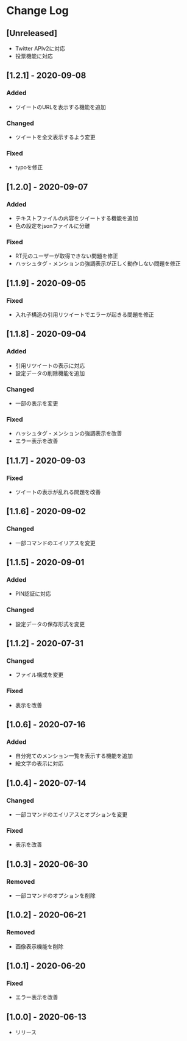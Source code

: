 # Change Log

## [Unreleased]

- Twitter APIv2に対応
- 投票機能に対応

## [1.2.1] - 2020-09-08
### Added
- ツイートのURLを表示する機能を追加
### Changed
- ツイートを全文表示するよう変更
### Fixed
- typoを修正

## [1.2.0] - 2020-09-07
### Added
- テキストファイルの内容をツイートする機能を追加
- 色の設定をjsonファイルに分離
### Fixed
- RT元のユーザーが取得できない問題を修正
- ハッシュタグ・メンションの強調表示が正しく動作しない問題を修正

## [1.1.9] - 2020-09-05
### Fixed
- 入れ子構造の引用リツイートでエラーが起きる問題を修正

## [1.1.8] - 2020-09-04
### Added
- 引用リツイートの表示に対応
- 設定データの削除機能を追加
### Changed
- 一部の表示を変更
### Fixed
- ハッシュタグ・メンションの強調表示を改善
- エラー表示を改善

## [1.1.7] - 2020-09-03
### Fixed
- ツイートの表示が乱れる問題を改善

## [1.1.6] - 2020-09-02
### Changed
- 一部コマンドのエイリアスを変更

## [1.1.5] - 2020-09-01
### Added
- PIN認証に対応
### Changed
- 設定データの保存形式を変更

## [1.1.2] - 2020-07-31
### Changed
- ファイル構成を変更
### Fixed
- 表示を改善

## [1.0.6] - 2020-07-16
### Added
- 自分宛てのメンション一覧を表示する機能を追加
- 絵文字の表示に対応

## [1.0.4] - 2020-07-14
### Changed
- 一部コマンドのエイリアスとオプションを変更
### Fixed
- 表示を改善

## [1.0.3] - 2020-06-30
### Removed
- 一部コマンドのオプションを削除

## [1.0.2] - 2020-06-21
### Removed
- 画像表示機能を削除

## [1.0.1] - 2020-06-20
### Fixed
- エラー表示を改善

## [1.0.0] - 2020-06-13

- リリース
